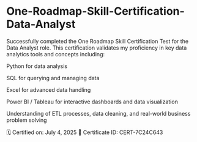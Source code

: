 # One-Roadmap-Skill-Certification-Data-Analyst
Successfully completed the One Roadmap Skill Certification Test for the Data Analyst role.
This certification validates my proficiency in key data analytics tools and concepts including:

Python for data analysis

SQL for querying and managing data

Excel for advanced data handling

Power BI / Tableau for interactive dashboards and data visualization

Understanding of ETL processes, data cleaning, and real-world business problem solving

🗓️ Certified on: July 4, 2025
🔗 Certificate ID: CERT-7C24C643
